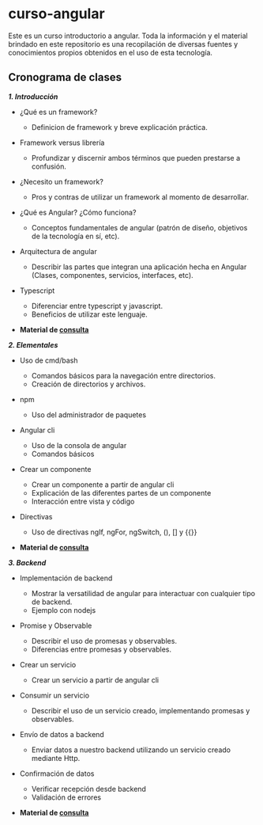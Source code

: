 # curso-angular
Este es un curso introductorio a angular. Toda la información y el material brindado en este repositorio es una recopilación de diversas fuentes y conocimientos propios obtenidos en el uso de esta tecnología.

## Cronograma de clases
**_1. Introducción_**
   - ¿Qué es un framework?
     - Definicion de framework y breve explicación práctica.
   - Framework versus librería
     - Profundizar y discernir ambos términos que pueden prestarse a confusión.
   - ¿Necesito un framework?
     - Pros y contras de utilizar un framework al momento de desarrollar. 
   - ¿Qué es Angular? ¿Cómo funciona?
     - Conceptos fundamentales de angular (patrón de diseño, objetivos de la tecnología en sí, etc).
   - Arquitectura de angular
     - Describir las partes que integran una aplicación hecha en Angular (Clases, componentes, servicios, interfaces, etc).
   - Typescript
     - Diferenciar entre typescript y javascript. 
     - Beneficios de utilizar este lenguaje.
   
   - **Material de [consulta](https://docs.google.com/document/d/18fbQyVxyki3aRt-IE84VhrYO_nNiiOKQiMJ9jM6oX8A/edit?usp=sharing)**

**_2. Elementales_**
   - Uso de cmd/bash
     - Comandos básicos para la navegación entre directorios.
     - Creación de directorios y archivos.
   - npm
     - Uso del administrador de paquetes
   - Angular cli
     - Uso de la consola de angular
     - Comandos básicos 
   - Crear un componente
     - Crear un componente a partir de angular cli
     - Explicación de las diferentes partes de un componente
     - Interacción entre vista y código
   - Directivas
     - Uso de directivas ngIf, ngFor, ngSwitch, (), [] y {{}}
   
   - **Material de [consulta](https://docs.google.com/document/d/1UpXH2Oo8szTOZ6zl2wSQUt9jdRpJJt6c59bm7796dPo/edit?usp=sharing)**

  **_3. Backend_**
   - Implementación de backend
     - Mostrar la versatilidad de angular para interactuar con cualquier tipo de backend.
     - Ejemplo con nodejs
   - Promise y Observable
     - Describir el uso de promesas y observables.
     - Diferencias entre promesas y observables.
   - Crear un servicio
     - Crear un servicio a partir de angular cli
   - Consumir un servicio
     - Describir el uso de un servicio creado, implementando promesas y observables.
   - Envío de datos a backend
     - Enviar datos a nuestro backend utilizando un servicio creado mediante Http.
   - Confirmación de datos
     - Verificar recepción desde backend
     - Validación de errores
   
   - **Material de [consulta](https://docs.google.com/document/d/1UpXH2Oo8szTOZ6zl2wSQUt9jdRpJJt6c59bm7796dPo/edit?usp=sharing)**
